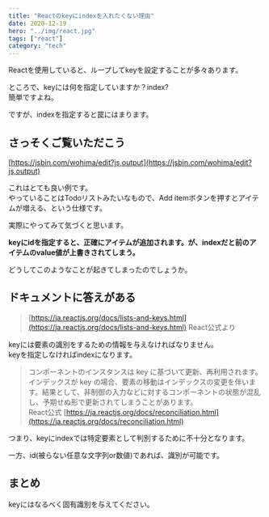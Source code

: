 ```yaml
---
title: "Reactのkeyにindexを入れたくない理由"
date: 2020-12-19
hero: "../img/react.jpg"
tags: ["react"]
category: "tech"
---
```


Reactを使用していると、ループしてkeyを設定することが多々あります。

ところで、keyには何を指定していますか？index?  
簡単ですよね。

ですが、indexを指定すると罠にはまります。

## さっそくご覧いただこう
[https://jsbin.com/wohima/edit?js,output](https://jsbin.com/wohima/edit?js,output)

これはとても良い例です。  
やっていることはTodoリストみたいなもので、Add itemボタンを押すとアイテムが増える、という仕様です。

実際にやってみて気づくと思います。

**keyにidを指定すると、正確にアイテムが追加されます。が、indexだと前のアイテムのvalue値が上書きされてしまう。**

どうしてこのようなことが起きてしまったのでしょうか。

## ドキュメントに答えがある
> [https://ja.reactjs.org/docs/lists-and-keys.html](https://ja.reactjs.org/docs/lists-and-keys.html)
> React公式より

keyには要素の識別をするための情報を与えなければなりません。  
keyを指定しなければindexになります。

> コンポーネントのインスタンスは key に基づいて更新、再利用されます。インデックスが key の場合、要素の移動はインデックスの変更を伴います。結果として、非制御の入力などに対するコンポーネントの状態が混乱し、予期せぬ形で更新されてしまうことがあります。  
> React公式 [https://ja.reactjs.org/docs/reconciliation.html](https://ja.reactjs.org/docs/reconciliation.html)

つまり、keyにindexでは特定要素として判別するために不十分となります。

一方、id(被らない任意な文字列or数値)であれば、識別が可能です。

## まとめ
keyにはなるべく固有識別を与えてください。
